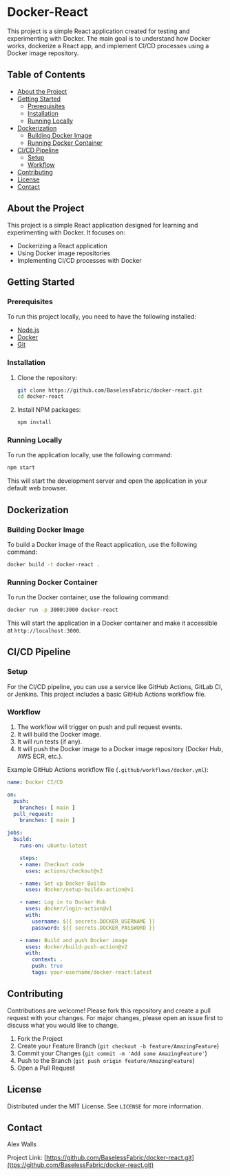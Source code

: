 # Docker-React

This project is a simple React application created for testing and experimenting with Docker. The main goal is to understand how Docker works, dockerize a React app, and implement CI/CD processes using a Docker image repository.

## Table of Contents
- [About the Project](#about-the-project)
- [Getting Started](#getting-started)
  - [Prerequisites](#prerequisites)
  - [Installation](#installation)
  - [Running Locally](#running-locally)
- [Dockerization](#dockerization)
  - [Building Docker Image](#building-docker-image)
  - [Running Docker Container](#running-docker-container)
- [CI/CD Pipeline](#ci-cd-pipeline)
  - [Setup](#setup)
  - [Workflow](#workflow)
- [Contributing](#contributing)
- [License](#license)
- [Contact](#contact)

## About the Project

This project is a simple React application designed for learning and experimenting with Docker. It focuses on:
- Dockerizing a React application
- Using Docker image repositories
- Implementing CI/CD processes with Docker

## Getting Started

### Prerequisites

To run this project locally, you need to have the following installed:

- [Node.js](https://nodejs.org/en/download/)
- [Docker](https://www.docker.com/get-started)
- [Git](https://git-scm.com/)

### Installation

1. Clone the repository:
   ```sh
   git clone https://github.com/BaselessFabric/docker-react.git
   cd docker-react
   ```

2. Install NPM packages:
   ```sh
   npm install
   ```

### Running Locally

To run the application locally, use the following command:
```sh
npm start
```
This will start the development server and open the application in your default web browser.

## Dockerization

### Building Docker Image

To build a Docker image of the React application, use the following command:
```sh
docker build -t docker-react .
```

### Running Docker Container

To run the Docker container, use the following command:
```sh
docker run -p 3000:3000 docker-react
```
This will start the application in a Docker container and make it accessible at `http://localhost:3000`.

## CI/CD Pipeline

### Setup

For the CI/CD pipeline, you can use a service like GitHub Actions, GitLab CI, or Jenkins. This project includes a basic GitHub Actions workflow file.

### Workflow

1. The workflow will trigger on push and pull request events.
2. It will build the Docker image.
3. It will run tests (if any).
4. It will push the Docker image to a Docker image repository (Docker Hub, AWS ECR, etc.).

Example GitHub Actions workflow file (`.github/workflows/docker.yml`):

```yaml
name: Docker CI/CD

on:
  push:
    branches: [ main ]
  pull_request:
    branches: [ main ]

jobs:
  build:
    runs-on: ubuntu-latest

    steps:
    - name: Checkout code
      uses: actions/checkout@v2

    - name: Set up Docker Buildx
      uses: docker/setup-buildx-action@v1

    - name: Log in to Docker Hub
      uses: docker/login-action@v1
      with:
        username: ${{ secrets.DOCKER_USERNAME }}
        password: ${{ secrets.DOCKER_PASSWORD }}

    - name: Build and push Docker image
      uses: docker/build-push-action@v2
      with:
        context: .
        push: true
        tags: your-username/docker-react:latest
```

## Contributing

Contributions are welcome! Please fork this repository and create a pull request with your changes. For major changes, please open an issue first to discuss what you would like to change.

1. Fork the Project
2. Create your Feature Branch (`git checkout -b feature/AmazingFeature`)
3. Commit your Changes (`git commit -m 'Add some AmazingFeature'`)
4. Push to the Branch (`git push origin feature/AmazingFeature`)
5. Open a Pull Request

## License

Distributed under the MIT License. See `LICENSE` for more information.

## Contact

Alex Walls

Project Link: [https://github.com/BaselessFabric/docker-react.git](ttps://github.com/BaselessFabric/docker-react.git)
